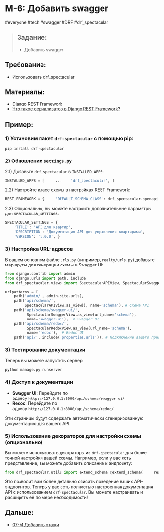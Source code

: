 # M-6: Добавить swagger
#everyone #tech #swagger #DRF #drf_spectacular
>## Задание:
>- Добавить swagger 
## Требование:
- Использовать drf_spectacular
## Материалы:
- [Django REST Framework](../library/Django/Django%20REST%20Framework.md)
- [Что такое сериализатор в Django REST Framework?](../library/Django/Что%20такое%20сериализатор%20в%20Django%20REST%20Framework?.md)
## Пример:
### 1\) Установим пакет `drf-spectacular` с помощью pip:
``` bush
pip install drf-spectacular
```
### 2\) Обновление `settings.py`  
2.1) Добавьте `drf_spectacular` в `INSTALLED_APPS`:

```python
INSTALLED_APPS = [     ...    'drf_spectacular', ]
```

2.2) Настройте класс схемы в настройках REST Framework:

```python
REST_FRAMEWORK = {     'DEFAULT_SCHEMA_CLASS': drf_spectacular.openapi.AutoSchema', }
```

2.3) Опционально, вы можете настроить дополнительные параметры для `SPECTACULAR_SETTINGS`:


```python
SPECTACULAR_SETTINGS = {
	'TITLE': 'API для квартир',
	'DESCRIPTION': 'Документация API для управления квартирами',
	'VERSION': '1.0.0', }
```

 ### 3\) Настройка URL-адресов

В вашем основном файле `urls.py` (например, `realty/urls.py`) добавьте маршруты для генерации схемы и Swagger UI:

```python
from django.contrib import admin
from django.urls import path, include 
from drf_spectacular.views import SpectacularAPIView, SpectacularSwaggerView, SpectacularRedocView 

urlpatterns = [
	path('admin/', admin.site.urls),    
	path('api/schema/', 
		 SpectacularAPIView.as_view(), name='schema'), # Схема API
	path('api/schema/swagger-ui/', 
		  SpectacularSwaggerView.as_view(url_name='schema'), 
		  name='swagger-ui'),  # Swagger UI    
	path('api/schema/redoc/',
		  SpectacularRedocView.as_view(url_name='schema'), 
		  name='redoc'),  # Redoc UI    
	path('api/', include('properties.urls')), # Подключение вашего приложения ]
```

### 3) Тестирование документации

Теперь вы можете запустить сервер:

``` bash
python manage.py runserver
```

### 4) Доступ к документации

- **Swagger UI**: Перейдите по адресу `http://127.0.0.1:8000/api/schema/swagger-ui/`
- **Redoc**: Перейдите по адресу `http://127.0.0.1:8000/api/schema/redoc/`

Эти страницы будут содержать автоматически сгенерированную документацию для вашего API.

### 5) Использование декораторов для настройки схемы (опционально)

Вы можете использовать декораторы из `drf-spectacular` для более точной настройки вашей схемы. Например, если у вас есть представление, вы можете добавить описание к эндпоинту:

```python
from drf_spectacular.utils import extend_schema @extend_schema(     responses={200: FlatSerializer(many=True)}, ) class FlatListView(generics.ListAPIView):     queryset = Flat.objects.all()    serializer_class = FlatSerializer
```

Это позволит вам более детально описать поведение ваших API-эндпоинтов. Теперь у вас есть полностью настроенная документация API с использованием `drf-spectacular`. Вы можете настраивать и расширять её по мере необходимости!

## Дальше:
- [07-M Добавить этажи](07-M%20Добавить%20этажи.md)

